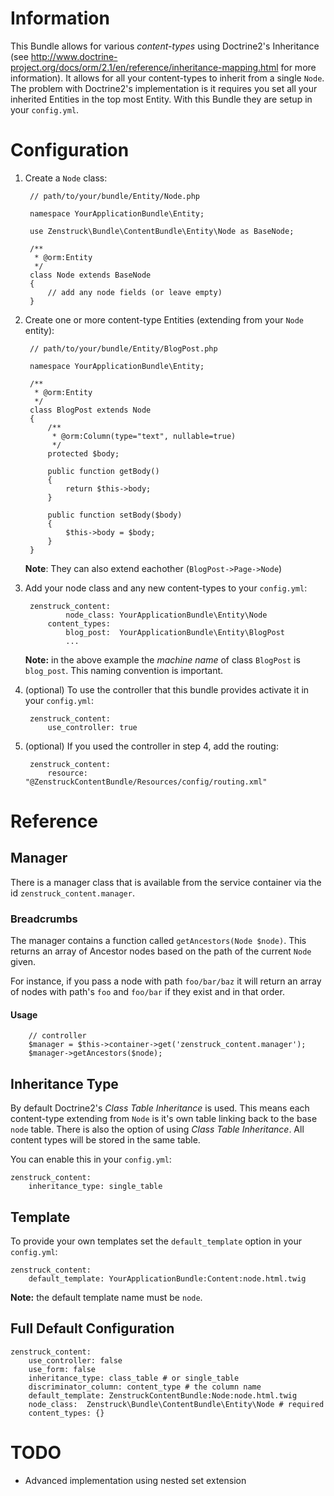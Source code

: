 # Information

This Bundle allows for various *content-types* using Doctrine2's Inheritance
(see http://www.doctrine-project.org/docs/orm/2.1/en/reference/inheritance-mapping.html
for more information).  It allows for all your content-types to inherit from a single ``Node``.
The problem with Doctrine2's implementation is it requires
you set all your inherited Entities in the top most Entity.  With this Bundle
they are setup in your ``config.yml``.

# Configuration

1. Create a ``Node`` class:

        // path/to/your/bundle/Entity/Node.php

        namespace YourApplicationBundle\Entity;

        use Zenstruck\Bundle\ContentBundle\Entity\Node as BaseNode;

        /**
         * @orm:Entity
         */
        class Node extends BaseNode
        {
            // add any node fields (or leave empty)
        }

2. Create one or more content-type Entities (extending from your ``Node`` entity):

        // path/to/your/bundle/Entity/BlogPost.php

        namespace YourApplicationBundle\Entity;

        /**
         * @orm:Entity
         */
        class BlogPost extends Node
        {
            /**
             * @orm:Column(type="text", nullable=true)
             */
            protected $body;

            public function getBody()
            {
                return $this->body;
            }

            public function setBody($body)
            {
                $this->body = $body;
            }
        }

    **Note**: They can also extend eachother (``BlogPost->Page->Node``)

3. Add your node class and any new content-types to your ``config.yml``:

        zenstruck_content:
                node_class: YourApplicationBundle\Entity\Node
            content_types:
                blog_post:  YourApplicationBundle\Entity\BlogPost
                ...

    **Note:** in the above example the *machine name* of class ``BlogPost`` is ``blog_post``.
    This naming convention is important.

4. (optional) To use the controller that this bundle provides activate it in your ``config.yml``:

        zenstruck_content:
            use_controller: true

5. (optional) If you used the controller in step 4, add the routing:

        zenstruck_content:
            resource: "@ZenstruckContentBundle/Resources/config/routing.xml"

# Reference

## Manager

There is a manager class that is available from the service container via the id
``zenstruck_content.manager``.

### Breadcrumbs

The manager contains a function called ``getAncestors(Node $node)``.  This returns
an array of Ancestor nodes based on the path of the current ``Node`` given.

For instance, if you pass a node with path ``foo/bar/baz`` it will return an array of nodes
with path's ``foo`` and ``foo/bar`` if they exist and in that order.

#### Usage

        // controller
        $manager = $this->container->get('zenstruck_content.manager');
        $manager->getAncestors($node);

## Inheritance Type

By default Doctrine2's *Class Table Inheritance* is used.  This means each content-type
extending from ``Node`` is it's own table linking back to the base ``node`` table.  There
is also the option of using *Class Table Inheritance*.  All content types will be
stored in the same table.

You can enable this in your ``config.yml``:

    zenstruck_content:
        inheritance_type: single_table

## Template

To provide your own templates set the ``default_template`` option in your ``config.yml``:

    zenstruck_content:
        default_template: YourApplicationBundle:Content:node.html.twig

**Note:** the default template name must be ``node``.



## Full Default Configuration

    zenstruck_content:
        use_controller: false
        use_form: false
        inheritance_type: class_table # or single_table
        discriminator_column: content_type # the column name
        default_template: ZenstruckContentBundle:Node:node.html.twig
        node_class:  Zenstruck\Bundle\ContentBundle\Entity\Node # required
        content_types: {}

# TODO

* Advanced implementation using nested set extension



